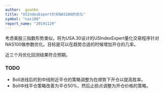 ```yaml
---
author:  guanbo
title: "USIndexExpert针对NAS100的优化"
symbol: "nas100"
report_name: "20191129"
---
```

考虑美股三指数形势类似，将为USA.30设计的USIndexExpert量化交易程序针对NAS100做参数优化。目标是可以在趋势合适的时候增加开仓的几率。

近三个月优化回测结果符合预期。

### TODO
- Boll进线后的到中线附近平仓的策略调整为在顺势下开仓以提高胜率。
- Boll中线平仓策略改善为平仓50%，然后止损点调整为开仓价格的策略。